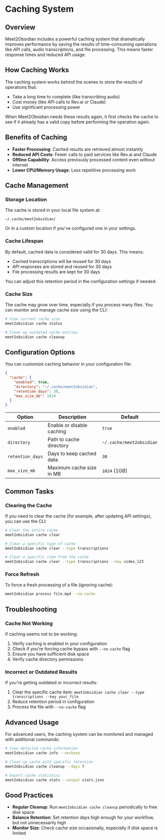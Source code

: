 # Caching System

## Overview

Meet2Obsidian includes a powerful caching system that dramatically improves performance by saving the results of time-consuming operations like API calls, audio transcriptions, and file processing. This means faster response times and reduced API usage.

## How Caching Works

The caching system works behind the scenes to store the results of operations that:

- Take a long time to complete (like transcribing audio)
- Cost money (like API calls to Rev.ai or Claude)
- Use significant processing power

When Meet2Obsidian needs these results again, it first checks the cache to see if it already has a valid copy before performing the operation again.

## Benefits of Caching

- **Faster Processing**: Cached results are retrieved almost instantly
- **Reduced API Costs**: Fewer calls to paid services like Rev.ai and Claude
- **Offline Capability**: Access previously processed content even without internet
- **Lower CPU/Memory Usage**: Less repetitive processing work

## Cache Management

### Storage Location

The cache is stored in your local file system at:

```
~/.cache/meet2obsidian/
```

Or in a custom location if you've configured one in your settings.

### Cache Lifespan

By default, cached data is considered valid for 30 days. This means:

- Cached transcriptions will be reused for 30 days
- API responses are stored and reused for 30 days
- File processing results are kept for 30 days

You can adjust this retention period in the configuration settings if needed.

### Cache Size

The cache may grow over time, especially if you process many files. You can monitor and manage cache size using the CLI:

```bash
# View current cache size
meet2obsidian cache status

# Clean up outdated cache entries
meet2obsidian cache cleanup
```

## Configuration Options

You can customize caching behavior in your configuration file:

```json
{
  "cache": {
    "enabled": true,
    "directory": "~/.cache/meet2obsidian",
    "retention_days": 30,
    "max_size_mb": 1024
  }
}
```

| Option | Description | Default |
|--------|-------------|---------|
| `enabled` | Enable or disable caching | `true` |
| `directory` | Path to cache directory | `~/.cache/meet2obsidian` |
| `retention_days` | Days to keep cached data | `30` |
| `max_size_mb` | Maximum cache size in MB | `1024` (1GB) |

## Common Tasks

### Clearing the Cache

If you need to clear the cache (for example, after updating API settings), you can use the CLI:

```bash
# Clear the entire cache
meet2obsidian cache clear

# Clear a specific type of cache
meet2obsidian cache clear --type transcriptions

# Clear a specific item from the cache
meet2obsidian cache clear --type transcriptions --key video_123
```

### Force Refresh

To force a fresh processing of a file (ignoring cache):

```bash
meet2obsidian process file.mp4 --no-cache
```

## Troubleshooting

### Cache Not Working

If caching seems not to be working:

1. Verify caching is enabled in your configuration
2. Check if you're forcing cache bypass with `--no-cache` flag
3. Ensure you have sufficient disk space 
4. Verify cache directory permissions

### Incorrect or Outdated Results

If you're getting outdated or incorrect results:

1. Clear the specific cache item: `meet2obsidian cache clear --type transcriptions --key your_file`
2. Reduce retention period in configuration
3. Process the file with `--no-cache` flag

## Advanced Usage

For advanced users, the caching system can be monitored and managed with additional commands:

```bash
# View detailed cache information
meet2obsidian cache info --verbose

# Clean up cache with specific retention
meet2obsidian cache cleanup --days 7

# Export cache statistics
meet2obsidian cache stats --output stats.json
```

## Good Practices

- **Regular Cleanup**: Run `meet2obsidian cache cleanup` periodically to free disk space
- **Balance Retention**: Set retention days high enough for your workflow, but not unnecessarily high
- **Monitor Size**: Check cache size occasionally, especially if disk space is limited